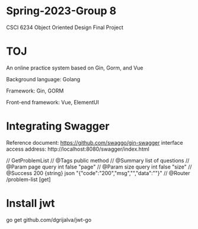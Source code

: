 # Spring-2023-Group 8

CSCI 6234 Object Oriented Design Final Project

# TOJ

An online practice system based on Gin, Gorm, and Vue

Background language: Golang

Framework: Gin, GORM

Front-end framework: Vue, ElementUI

# Integrating Swagger

Reference document: https://github.com/swaggo/gin-swagger interface access address: http://localhost:8080/swagger/index.html

// GetProblemList
// @Tags public method
// @Summary list of questions
// @Param page query int false "page"
// @Param size query int false "size"
// @Success 200 {string} json "{"code":"200","msg","","data":""}"
// @Router /problem-list [get]

# Install jwt

go get github.com/dgrijalva/jwt-go

